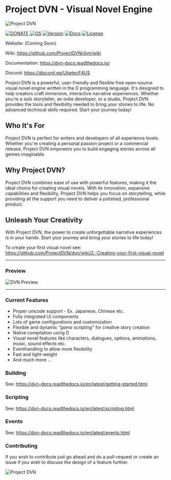 # Project DVN - Visual Novel Engine

![Project DVN](https://i.imgur.com/98e30Mv.png "DVN")

[![DONATE](https://img.shields.io/badge/Support%20Project%20DVN-Donate-brightgreen.svg)](https://buymeacoffee.com/projectdvn)
[![OS](https://img.shields.io/badge/os-windows%20%7C%20linux%20%7C%20macos-ff69b4.svg)](https://code.dlang.org/packages/dvn)
[![Version](https://img.shields.io/github/v/release/projectdvn/dvn
)](https://github.com/ProjectDVN/dvn)
[![Docs](https://img.shields.io/badge/documentation-online-blue
)](https://dvn-docs.readthedocs.io/en/latest/)
[![License](https://img.shields.io/dub/l/dvn.svg)](https://code.dlang.org/packages/dvn)


Website: (Coming Soon)

Wiki: https://github.com/ProjectDVN/dvn/wiki

Documentation: https://dvn-docs.readthedocs.io/

Discord: https://discord.gg/UhetecF4US

Project DVN is a powerful, user-friendly and flexible free open-source visual novel engine written in the D programming language. It's designed to help creators craft immersive, interactive narrative experiences. Whether you're a solo storyteller, an indie developer, or a studio, Project DVN provides the tools and flexibility needed to bring your stories to life. No advanced technical skills required. Start your journey today!

## Who It's For

Project DVN is perfect for writers and developers of all experience levels. Whether you're creating a personal passion project or a commercial release, Project DVN empowers you to build engaging stories across all genres imaginable.

## Why Project DVN?

Project DVN combines ease of use with powerful features, making it the ideal choice for creating visual novels. With its innovation, expansive capabilities and flexibility, Project DVN helps you focus on storytelling, while providing all the support you need to deliver a polished, professional product.

## Unleash Your Creativity

With Project DVN, the power to create unforgettable narrative experiences is in your hands. Start your journey and bring your stories to life today!

To create your first visual novel see: https://github.com/ProjectDVN/dvn/wiki/2.-Creating-your-first-visual-novel

---

### Preview

![DVN Preview](https://i.imgur.com/667CtoQ.png "DVN Preview")

---

### Current Features

* Proper unicode support - Ex. Japanese, Chinese etc.
* Fully integrated UI components
* Lots of game configurations and customization
* Flexible and dynamic *"game scripting"* for creative story creation
* Native compilation using D
* Visual novel features like characters, dialogues, options, animations, music, sound effects etc.
* Eventhandling to allow more flexibility
* Fast and light-weight
* And much more ...

### Building

See: https://dvn-docs.readthedocs.io/en/latest/getting-started.html

### Scripting

See: https://dvn-docs.readthedocs.io/en/latest/scripting.html

### Events

See: https://dvn-docs.readthedocs.io/en/latest/events.html

### Contributing

If you wish to contribute just go ahead and do a pull-request or create an issue if you wish to discuss the design of a feature further.

![Project DVN](https://i.imgur.com/l2iw53C.png "DVN")